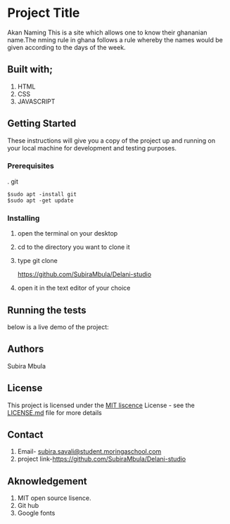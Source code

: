 # Project Title

Akan Naming
This is a site which allows one to know their ghananian name.The nming rule in ghana follows a rule whereby the names would be given according to the days of the week.
## Built with;
1. HTML
2. CSS
3. JAVASCRIPT
## Getting Started

These instructions will give you a copy of the project up and running on
your local machine for development and testing purposes. 

### Prerequisites
. git 

    $sudo apt -install git
    $sudo apt -get update

### Installing
1. open the terminal on your desktop
2. cd to the directory you want to clone it
3. type git clone   

      https://github.com/SubiraMbula/Delani-studio

4. open it in the text editor of your choice


## Running the tests
below is a live demo of the project:

## Authors
Subira Mbula

## License

This project is licensed under the [MIT liscence](LICENSE.md)
License - see the [LICENSE.md](LICENSE.md) file for more
details
## Contact
1. Email- subira.savali@student.moringaschool.com
1. project link-https://github.com/SubiraMbula/Delani-studio
## Aknowledgement
1. MIT open source lisence.
2. Git hub 
3. Google fonts